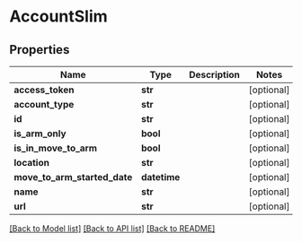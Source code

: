 # AccountSlim

## Properties
Name | Type | Description | Notes
------------ | ------------- | ------------- | -------------
**access_token** | **str** |  | [optional] 
**account_type** | **str** |  | [optional] 
**id** | **str** |  | [optional] 
**is_arm_only** | **bool** |  | [optional] 
**is_in_move_to_arm** | **bool** |  | [optional] 
**location** | **str** |  | [optional] 
**move_to_arm_started_date** | **datetime** |  | [optional] 
**name** | **str** |  | [optional] 
**url** | **str** |  | [optional] 

[[Back to Model list]](../README.md#documentation-for-models) [[Back to API list]](../README.md#documentation-for-api-endpoints) [[Back to README]](../README.md)

